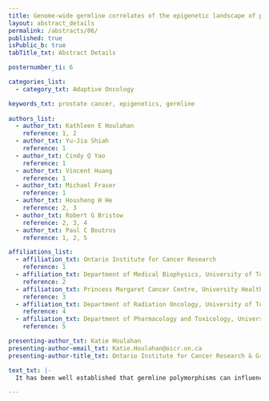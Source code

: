 ```yaml
---
title: Genome-wide germline correlates of the epigenetic landscape of prostate cancer
layout: abstract_details
permalink: /abstracts/06/
published: true
isPublic_b: true
tabTitle_txt: Abstract Details

posternumber_ti: 6 

categories_list: 
  - category_txt: Adaptive Oncology

keywords_txt: prostate cancer, epigenetics, germline
  
authors_list:
  - author_txt: Kathleen E Houlahan
    reference: 1, 2
  - author_txt: Yu-Jia Shiah
    reference: 1
  - author_txt: Cindy Q Yao
    reference: 1
  - author_txt: Vincent Huang
    reference: 1
  - author_txt: Michael Fraser
    reference: 1
  - author_txt: Housheng H He
    reference: 2, 3
  - author_txt: Robert G Bristow
    reference: 2, 3, 4
  - author_txt: Paul C Boutros
    reference: 1, 2, 5

affiliations_list:
  - affiliation_txt: Ontario Institute for Cancer Research
    reference: 1
  - affiliation_txt: Department of Medical Biophysics, University of Toronto
    reference: 2
  - affiliation_txt: Princess Margaret Cancer Centre, University Health Network
    reference: 3
  - affiliation_txt: Department of Radiation Oncology, University of Toronto
    reference: 4
  - affiliation_txt: Department of Pharmacology and Toxicology, University of Toronto
    reference: 5

presenting-author_txt: Katie Houlahan
presenting-author-email_txt: Katie.Houlahan@oicr.on.ca
presenting-author-title_txt: Ontario Institute for Cancer Research & Graduate Student

text_txt: |-
  It has been well established that germline polymorphisms can influence cancer risk. For example, germline polymorphisms in RB1 account for 40% of retinoblastoma cases. Similarly germline polymorphisms in BRCA2 and KLK6 have been shown to induce change the somatic mutational landscape of prostate cancer. However, the global influence of germline differences on the somatic epigenetic landscape of cancer remains poorly understood. Here we present, the first systematic survey of the impact of germline genetics on the somatic epigenomic architecture of prostate cancer, relationships we term germline-epigenetic interactions. We identify >1,000 germline-epigenetic interactions with effects felt throughout the central dogma, i.e. modulating mRNA and protein abundance. This work establishes a larger role for germline genetics in tumourigenesis than previously thought. 

---
```

